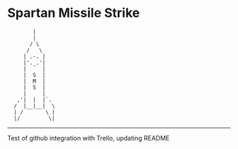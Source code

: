 Spartan Missile Strike
======================

            |
            |
           / \
          /   \
         | .-. |
         |'._.'|
         |     |
         |  S  |
         |  M  |
         |  S  |
         |     |
       ,'|  |  |`.
      /  |__|__|  \
      | /       \ |
      |/         \|
  ---------------------

Test of github integration with Trello, updating README
